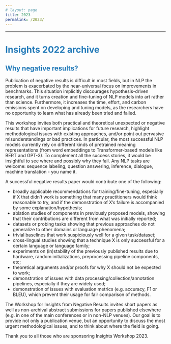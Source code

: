 ```yaml
---
# layout: page
title: 2023
permalink: /2023/
---
```


---
# <span style="color:#267CB9">Insights 2022 archive</span>
## <span style="color:#267CB9">Why negative results?</span>

Publication of negative results is difficult in most fields, but in NLP the problem is exacerbated by the near-universal focus on improvements in benchmarks. This situation implicitly discourages hypothesis-driven research, and it turns creation and fine-tuning of NLP models into art rather than science. Furthermore, it increases the time, effort, and carbon emissions spent on developing and tuning models, as the researchers have no opportunity to learn what has already been tried and failed.

This workshop invites both practical and theoretical unexpected or negative results that have important implications for future research, highlight methodological issues with existing approaches, and/or point out pervasive misunderstandings or bad practices. In particular, the most successful NLP models currently rely on different kinds of pretrained meaning representations (from word embeddings to Transformer-based models like BERT and GPT-3). To complement all the success stories, it would be insightful to see where and possibly why they fail. Any NLP tasks are welcome: sequence labeling, question answering, inference, dialogue, machine translation - you name it.

A successful negative results paper would contribute one of the following:

* broadly applicable recommendations for training/fine-tuning, especially if X that didn’t work is something that many practitioners would think reasonable to try, and if the demonstration of X’s failure is accompanied by some explanation/hypothesis;
* ablation studies of components in previously proposed models, showing that their contributions are different from what was initially reported;
* datasets or probing tasks showing that previous approaches do not generalize to other domains or language phenomena;
* trivial baselines that work suspiciously well for a given task/dataset;
* cross-lingual studies showing that a technique X is only successful for a certain language or language family;
* experiments on (in)stability of the previously published results due to hardware, random initializations, preprocessing pipeline components, etc;
* theoretical arguments and/or proofs for why X should not be expected to work;
* demonstration of issues with data processing/collection/annotation pipelines, especially if they are widely used;
* demonstration of issues with evaluation metrics (e.g. accuracy, F1 or BLEU), which prevent their usage for fair comparison of methods.

The Workshop for Insights from Negative Results  invites short papers as well as non-archival abstract submissions for papers published elsewhere (e.g. in one of the main conferences or in non-NLP venues). Our goal is to provide not only a publication venue, but an opportunity to discuss the most urgent methodological issues, and to think about where the field is going.

Thank you to all those who are sponsoring Insights Workshop 2023.
<!-- <br />
<br />
<img src="/assets/img/googlelogo_color_416x140dp.png" style="width:50%"> -->
